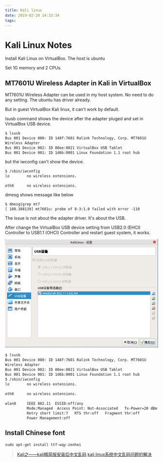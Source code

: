 ```yaml
---
title: Kali linux
date: 2019-02-20 14:33:34
tags:
---
```


# Kali Linux Notes

Install Kali Linux on VirtualBox. The host is ubuntu

Set 1G memory and 2 CPUs.

## MT7601U Wireless Adapter in Kali in VirtualBox

MT7601U Wireless Adapter can be used in my host system. No need to do any setting. The ubuntu has driver already.

But in guest VirtualBox Kali linux, it can't work by default.

lsusb command shows the device after the adapter pluged and set in VirtualBox USB device.

```console
$ lsusb
Bus 001 Device 000: ID 148f:7601 Ralink Technology, Corp. MT7601U Wireless Adapter
Bus 001 Device 002: ID 80ee:0021 VirtualBox USB Tablet
Bus 001 Device 001: ID 1d6b:0001 Linux Foundation 1.1 root hub
```

but the iwconfig can't show the device.

```console
$ /sbin/iwconfig
lo        no wireless extensions.

eth0      no wireless extensions.

```

dmesg shows message like below

```console
$ dmesg|grep mt7
[ 188.388139] mt7601u: probe of 8-3:1.0 failed with error -110
```

The issue is not about the adapter driver. It's about the USB.

After change the VirtualBox USB device setting from USB2.0 (EHCI) Controller to USB1.1 (OHCI) Controller and restart guest system, it works.

![VirtualBox USB setting](/myimages/kali_linux_wireless_usb01.png)

```console
$ lsusb
Bus 001 Device 000: ID 148f:7601 Ralink Technology, Corp. MT7601U Wireless Adapter
Bus 001 Device 002: ID 80ee:0021 VirtualBox USB Tablet
Bus 001 Device 001: ID 1d6b:0001 Linux Foundation 1.1 root hub
$ /sbin/iwconfig
lo        no wireless extensions.

eth0      no wireless extensions.

wlan0     IEEE 802.11  ESSID:off/any  
          Mode:Managed  Access Point: Not-Associated   Tx-Power=20 dBm   
          Retry short limit:7   RTS thr:off   Fragment thr:off
          Power Management:off

```

## Install Chinese font

```console
sudo apt-get install ttf-wqy-zenhei
```

> [Kali之——kali精简版安装后中文乱码](https://blog.csdn.net/l1028386804/article/details/83107900)
> [kali linux系统中文乱码问题的解决](https://blog.csdn.net/qq_29343201/article/details/51880719)
